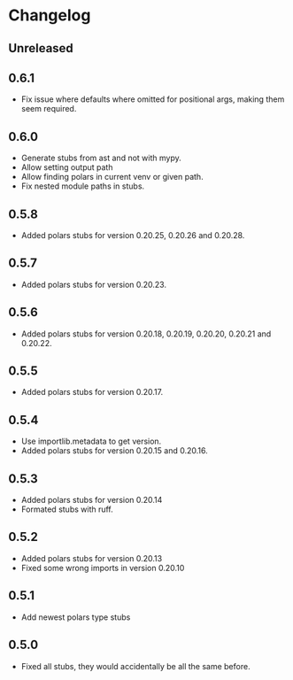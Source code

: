 # Changelog

## Unreleased

## 0.6.1

- Fix issue where defaults where omitted for positional args, making them seem required.

## 0.6.0

- Generate stubs from ast and not with mypy.
- Allow setting output path
- Allow finding polars in current venv or given path.
- Fix nested module paths in stubs.

## 0.5.8

- Added polars stubs for version 0.20.25, 0.20.26 and 0.20.28.
## 0.5.7

- Added polars stubs for version 0.20.23.
## 0.5.6

- Added polars stubs for version 0.20.18, 0.20.19, 0.20.20, 0.20.21 and 0.20.22.
## 0.5.5
- Added polars stubs for version 0.20.17.

## 0.5.4

- Use importlib.metadata to get version.
- Added polars stubs for version 0.20.15 and 0.20.16.

## 0.5.3 

- Added polars stubs for version 0.20.14
- Formated stubs with ruff.

## 0.5.2

- Added polars stubs for version 0.20.13
- Fixed some wrong imports in version 0.20.10

## 0.5.1

- Add newest polars type stubs

## 0.5.0

- Fixed all stubs, they would accidentally be all the same before.
